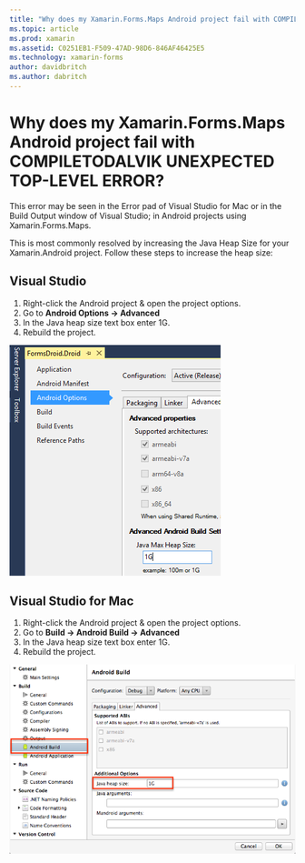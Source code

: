 ```yaml
---
title: "Why does my Xamarin.Forms.Maps Android project fail with COMPILETODALVIK UNEXPECTED TOP-LEVEL ERROR?"
ms.topic: article
ms.prod: xamarin
ms.assetid: C0251EB1-F509-47AD-98D6-846AF46425E5
ms.technology: xamarin-forms
author: davidbritch
ms.author: dabritch
---
```


# Why does my Xamarin.Forms.Maps Android project fail with COMPILETODALVIK UNEXPECTED TOP-LEVEL ERROR?

This error may be seen in the Error pad of Visual Studio for Mac or in the Build Output window of Visual Studio; in Android projects using Xamarin.Forms.Maps.

This is most commonly resolved by increasing the Java Heap Size for your Xamarin.Android project. Follow these steps to increase the heap size:

## Visual Studio

1. Right-click the Android project & open the project options.
2. Go to **Android Options -> Advanced**
3. In the Java heap size text box enter 1G.
4. Rebuild the project.

![Screenshot of the Visual Studio Project Options](maps-compiletodalvik-error-images/vsjavaheap.png "Android Build Options in Visual Studio")

## Visual Studio for Mac

1.  Right-click the Android project & open the project options.
2.  Go to **Build -> Android Build -> Advanced**
3.  In the Java heap size text box enter 1G.
4.  Rebuild the project.  

![Screenshot of the Visual Studio for Mac Project Options](maps-compiletodalvik-error-images/xsjavaheap.png "Android Build Options in Visual Studio for Mac")

